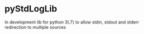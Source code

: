 # pyStdLogLib
In development lib for python 3(.7) to allow stdin, stdout and stderr redirection to multiple sources
